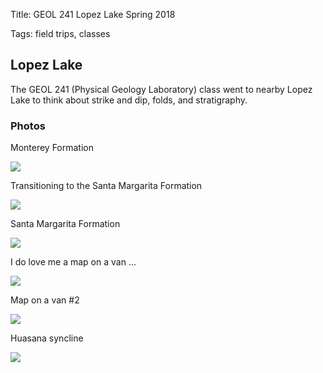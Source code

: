 Title: GEOL 241 Lopez Lake Spring 2018

Tags: field trips, classes

## Lopez Lake 

The GEOL 241 (Physical Geology Laboratory) class went to nearby Lopez Lake to think about strike and dip, folds, and stratigraphy.

### Photos

Monterey Formation

<img src="../../../_Images/geol_241/lopez_lake_sp2018/1.jpg" align="middle">

Transitioning to the Santa Margarita Formation

<img src="../../../_Images/geol_241/lopez_lake_sp2018/2.jpg" align="middle">

Santa Margarita Formation

<img src="../../../_Images/geol_241/lopez_lake_sp2018/3.jpg" align="middle">

I do love me a map on a van ...

<img src="../../../_Images/geol_241/lopez_lake_sp2018/4.jpg" align="middle">

Map on a van #2

<img src="../../../_Images/geol_241/lopez_lake_sp2018/5.jpg" align="middle">

Huasana syncline

<img src="../../../_Images/geol_241/lopez_lake_sp2018/6.jpg" align="middle">

